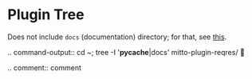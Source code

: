 # Plugin Tree

Does not include `docs` (documentation) directory; for that,
see [this](docs_tree.md).

.. command-output:: cd ~; tree -I '__pycache__|docs' mitto-plugin-reqres/
	:shell:

.. comment::
   comment
